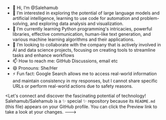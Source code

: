 - 👋 Hi, I’m @Salehamub
- 👀 I’m interested in exploring the potential of large language models and artificial intelligence, learning to use code for automation and problem-solving, and exploring data analysis and visualization.
- 🌱 I’m currently learning Python programming's intricacies, powerful libraries, effective communication, human-like text generation, and various machine learning algorithms and their applications.
- 💞️ I’m looking to collaborate with the company that is actively involved in AI and data science projects, focusing on creating tools to streamline tasks and enhance workflows
- 📫 How to reach me: GitHub Discussions, email etc
- 😄 Pronouns: She/Her
- ⚡ Fun fact: Google Search allows me to access real-world information and maintain consistency in my responses, but I cannot share specific URLs or perform real-world actions due to safety reasons.

<Let's connect and discover the fascinating potential of technology!
Salehamub/Salehamub is a ✨ special ✨ repository because its `README.md` (this file) appears on your GitHub profile.
You can click the Preview link to take a look at your changes.
--->
